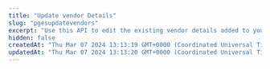 ```yaml
---
title: "Update vendor Details"
slug: "pgesupdatevendors"
excerpt: "Use this API to edit the existing vendor details added to your EasySplit account. You can edit vendor details such as name, email, phone number, upi details, and any of the KYC details."
hidden: false
createdAt: "Thu Mar 07 2024 13:13:19 GMT+0000 (Coordinated Universal Time)"
updatedAt: "Thu Mar 07 2024 13:13:20 GMT+0000 (Coordinated Universal Time)"
---
```

